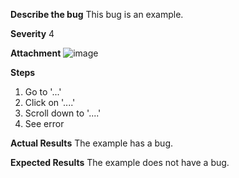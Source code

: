 **Describe the bug**
This bug is an example.

**Severity**
4

**Attachment**
![image](https://user-images.githubusercontent.com/118464440/202497113-143de08e-f7ff-4c3b-989d-748da27ef617.png)


**Steps**
1. Go to '...'
2. Click on '....'
3. Scroll down to '....'
4. See error

**Actual Results**
The example has a bug.

**Expected Results**
The example does not have a bug.
